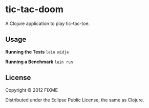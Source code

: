 # tic-tac-doom

A Clojure application to play tic-tac-toe.

## Usage
**Running the Tests** `lein midje`

**Running a Benchmark** `lein run`

## License

Copyright © 2012 FIXME

Distributed under the Eclipse Public License, the same as Clojure.
